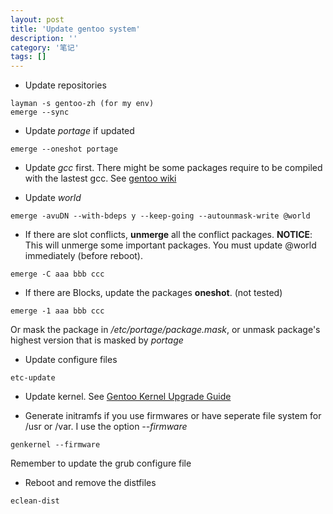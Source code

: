 ```yaml
---
layout: post
title: 'Update gentoo system'
description: ''
category: '笔记'
tags: []
---
```


- Update repositories
```shell
layman -s gentoo-zh (for my env)
emerge --sync
```

- Update *portage* if updated
```
emerge --oneshot portage
```

- Update *gcc* first. There might be some packages require to be compiled with the lastest gcc. See [gentoo wiki](http://wiki.gentoo.org/wiki/Upgrading_GCC)

- Update *world*
```
emerge -avuDN --with-bdeps y --keep-going --autounmask-write @world 
```

 + If there are slot conflicts, **unmerge** all the conflict packages.
**NOTICE**: This will unmerge some important packages. You must update @world immediately (before reboot).
```
emerge -C aaa bbb ccc
```

 + If there are Blocks, update the packages **oneshot**. (not tested)
```
emerge -1 aaa bbb ccc
```
Or mask the package in */etc/portage/package.mask*, or unmask package's highest version that is masked by *portage*
 
- Update configure files
```
etc-update
```

- Update kernel. See [Gentoo Kernel Upgrade Guide](https://negativesum.net/tech/linux/gentoo/kernel)

- Generate initramfs if you use firmwares or have seperate file system for /usr or /var. I use the option *--firmware*
```
genkernel --firmware
```
  Remember to update the grub configure file

- Reboot and remove the distfiles
```
eclean-dist
```



